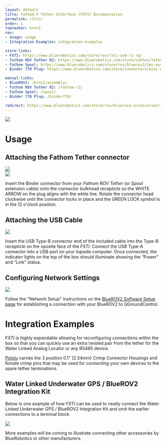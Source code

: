 ```yaml
---
layout: default
title: Fathom-X Tether Interface (FXTI) Documentation
permalink: /fxti/
order: 1
topnavbar: brov2
nav:
- Usage: usage
- Integration Examples: integration-examples

store-links:
- FXTI: https://www.bluerobotics.com/store/rov/fxti-asm-r1-rp/
- Fathom ROV Tether R2: https://www.bluerobotics.com/store/cables/fathom-tether-nb-4p-26awg-r2/
- Fathom Spool: https://www.bluerobotics.com/store/rov/bluerov2/tms-asm-spool-r1-rp/
- Binder 770 Plug: https://www.bluerobotics.com/store/connectors/misc-elec-binder-770-plug-r1/

manual-links:
- BlueROV2: /brov2/assembly/
- Fathom ROV Tether R2: /fathom-r2/
- Fathom Spool: /spool/
- Binder 770 Plug: /binder770/

redirect: https://www.bluerobotics.com/store/rov/bluerov2-accessories/fxti-asm-r1-rp/
---
```


<img src="/fxti/cad/FXTI-Banner.JPG" class="img-responsive img-center" style="max-width:400px"  />

# Usage

## Attaching the Fathom Tether connector

<div class="row">
	<div class="col-sm-6">
		<img src="/fxti/cad/FXTI-Tether-Insert.jpg" class="img-responsive img-center" style="max-width:300px"  />
	</div>
	<div class="col-sm-6">
		<img src="/fxti/cad/FXTI-Tether-Locked.jpg" class="img-responsive img-center" style="max-width:300px"  />
	</div>
</div>

Insert the Binder connector from your _Fathom ROV Tether_ (or _Spool_ extension cable) onto the connector bulkhead recepticle so the WHITE ARROW on the plug aligns with the white line. Rotate the connector head clockwise until the connector locks in place and the GREEN LOCK symbol is in the 12 o'clock position.

## Attaching the USB Cable

<img src="/fxti/cad/FXTI-USB.png" class="img-responsive img-center" style="max-width:600px"  />

Insert the USB Type-B connector end of the included cable into the Type-B recepticle on the oposite face of the _FXTI_. Connect the USB Type-A connector into a USB port on your topside computer. Once connected, the indicator lights on the top of the box should illuminate showing the “Power” and “Link” status.

## Configuring Network Settings

<img src="/fxti/cad/Software-setup-page.png" class="img-responsive img-center" style="max-width:400px"  />

Follow the "Network Setup" instructions on the [BlueROV2 Software Setup page](http://docs.bluerobotics.com/brov2/software-setup/) for establishing a connection with your BlueROV2 to QGroundControl.

# Integration Examples

_FXTI_ is highly expandable allowing for reconfiguring connections within the box so that you can quickly use an extra twisted pair from the tether for the Water Linked Analog Locator or any RS485 device.

[Pololu](https://www.pololu.com/category/70/crimp-connector-housings) carries the 3 position 0.1" (2.54mm) Crimp Connector Housings and female crimp pins that may be used for connecting your own devices to the spare tether terminations.

## Water Linked Underwater GPS / BlueROV2 Integration Kit

Below is one example  of how _FXTI_ can be used to neatly connect the Water Linked Underwater GPS / BlueROV2 Integration Kit and omit the earlier connections to a terminal block. 

<img src="/fxti/cad/FXTI-WL-Integration.jpg" class="img-responsive img-center" style="max-width:600px"  />

More examples will be coming to illustrate connecting other accessories by BlueRobotics or other manufacturers.

